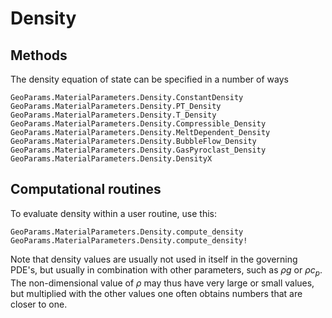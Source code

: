 # Density

## Methods
The density equation of state can be specified in a number of ways
```@docs
GeoParams.MaterialParameters.Density.ConstantDensity
GeoParams.MaterialParameters.Density.PT_Density
GeoParams.MaterialParameters.Density.T_Density
GeoParams.MaterialParameters.Density.Compressible_Density
GeoParams.MaterialParameters.Density.MeltDependent_Density
GeoParams.MaterialParameters.Density.BubbleFlow_Density
GeoParams.MaterialParameters.Density.GasPyroclast_Density
GeoParams.MaterialParameters.Density.DensityX
```
## Computational routines
To evaluate density within a user routine, use this:
```@docs
GeoParams.MaterialParameters.Density.compute_density
GeoParams.MaterialParameters.Density.compute_density!
```
Note that density values are usually not used in itself in the governing PDE's, but usually in combination with other parameters, such as $\rho g$ or $\rho c_p$. The non-dimensional value of $\rho$ may thus have very large or small values, but multiplied with the other values one often obtains numbers that are closer to one.
